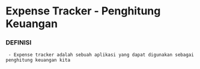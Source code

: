 # Expense Tracker - Penghitung Keuangan

  ### DEFINISI
     - Expense tracker adalah sebuah aplikasi yang dapat digunakan sebagai penghitung keuangan kita
